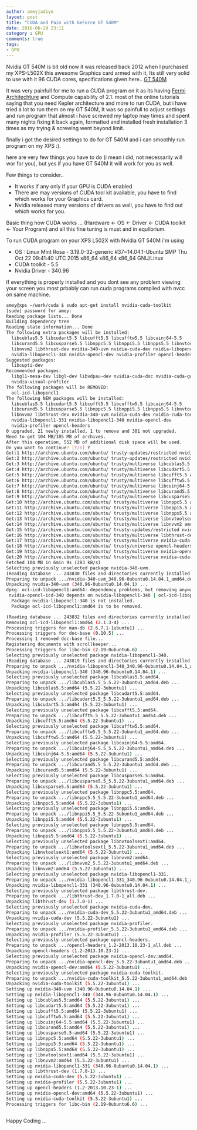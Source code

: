 ```yaml
---
author: ameyjadiye
layout: post
title: "CUDA and Pain with GeForce GT 540M"
date: 2016-06-29 23:11
category : GPU
comments: true
tags:
- GPU
---
```



Nvidia GT 540M is bit old now it was released back 2012 when I purchased my XPS-L502X this awesome Graphics card armed with it, Its still very solid to use with it 96 CUDA cores, specifications given here.. [GT 540M](http://www.geforce.com/hardware/notebook-gpus/geforce-gt-540m/specifications) 

It was very painfull for me to run a CUDA program on it as its having [Fermi Architechture](https://en.wikipedia.org/wiki/Fermi_%28microarchitecture%29) and Compute capability of 2.1. most of the online tutorials saying that you need Kepler architecture  and more to run CUDA, but i have tried a lot to run them on my GT 540M, It was so painfull to adjust settings and run program that almost i have screwed my laptop may times and spent many nights fixing it back again, formatted and installed fresh installation 3 times as my trying & screwing  went beyond limit.

finally i got the desired settings to do for GT 540M and i can smoothly run program on my XPS :).

here are very few things you have to do (i mean i did, not necessarily will wor for you), but yes if you have GT 540M it will work for  you as well.

Few things to consider..

* It works if any only if your GPU is CUDA enabled
* There are may versions of CUDA tool kit available, you have to find which works for your Graphics card.
* Nvidia released many versions of drivers as well, you have to find out which works for you.

Basic thing how CUDA works ... (Hardware <- OS <- Driver <- CUDA toolkit <- Your Program)  and all this fine tuning is must and in equlibrium.

To run CUDA program on your XPS L502X with Nvidia GT 540M i'm using 

* OS : Linux Mint Rosa -  3.19.0-32-generic #37~14.04.1-Ubuntu SMP Thu Oct 22 09:41:40 UTC 2015 x86_64 x86_64 x86_64 GNU/Linux
* CUDA toolkit - 5.5
* Nvidia Driver - 340.96

If everything is properly installed and you dont see any problem viewing your screen you most prbably can run cuda programs compiled with nvcc on same machine.

```bash
amey@xps ~/work/cuda $ sudo apt-get install nvidia-cuda-toolkit
[sudo] password for amey: 
Reading package lists... Done
Building dependency tree       
Reading state information... Done
The following extra packages will be installed:
  libcublas5.5 libcudart5.5 libcufft5.5 libcufftw5.5 libcuinj64-5.5
  libcurand5.5 libcusparse5.5 libnppc5.5 libnppi5.5 libnpps5.5 libnvtoolsext1
  libnvvm2 libthrust-dev nvidia-340-uvm nvidia-cuda-dev nvidia-libopencl1-331
  nvidia-libopencl1-340 nvidia-opencl-dev nvidia-profiler opencl-headers
Suggested packages:
  libcupti-dev
Recommended packages:
  libgl1-mesa-dev libgl-dev libvdpau-dev nvidia-cuda-doc nvidia-cuda-gdb
  nvidia-visual-profiler
The following packages will be REMOVED:
  ocl-icd-libopencl1
The following NEW packages will be installed:
  libcublas5.5 libcudart5.5 libcufft5.5 libcufftw5.5 libcuinj64-5.5
  libcurand5.5 libcusparse5.5 libnppc5.5 libnppi5.5 libnpps5.5 libnvtoolsext1
  libnvvm2 libthrust-dev nvidia-340-uvm nvidia-cuda-dev nvidia-cuda-toolkit
  nvidia-libopencl1-331 nvidia-libopencl1-340 nvidia-opencl-dev
  nvidia-profiler opencl-headers
0 upgraded, 21 newly installed, 1 to remove and 301 not upgraded.
Need to get 104 MB/105 MB of archives.
After this operation, 552 MB of additional disk space will be used.
Do you want to continue? [Y/n] Y
Get:1 http://archive.ubuntu.com/ubuntu/ trusty-updates/restricted nvidia-340-uvm amd64 340.96-0ubuntu0.14.04.1 [4,756 B]
Get:2 http://archive.ubuntu.com/ubuntu/ trusty-updates/restricted nvidia-libopencl1-340 amd64 340.96-0ubuntu0.14.04.1 [16.5 kB]
Get:3 http://archive.ubuntu.com/ubuntu/ trusty/multiverse libcublas5.5 amd64 5.5.22-3ubuntu1 [10.1 MB]
Get:4 http://archive.ubuntu.com/ubuntu/ trusty/multiverse libcudart5.5 amd64 5.5.22-3ubuntu1 [94.5 kB]
Get:5 http://archive.ubuntu.com/ubuntu/ trusty/multiverse libcufft5.5 amd64 5.5.22-3ubuntu1 [13.8 MB]
Get:6 http://archive.ubuntu.com/ubuntu/ trusty/multiverse libcufftw5.5 amd64 5.5.22-3ubuntu1 [110 kB]
Get:7 http://archive.ubuntu.com/ubuntu/ trusty/multiverse libcuinj64-5.5 amd64 5.5.22-3ubuntu1 [674 kB]
Get:8 http://archive.ubuntu.com/ubuntu/ trusty/multiverse libcurand5.5 amd64 5.5.22-3ubuntu1 [18.2 MB]
Get:9 http://archive.ubuntu.com/ubuntu/ trusty/multiverse libcusparse5.5 amd64 5.5.22-3ubuntu1 [15.3 MB]
Get:10 http://archive.ubuntu.com/ubuntu/ trusty/multiverse libnppc5.5 amd64 5.5.22-3ubuntu1 [104 kB]
Get:11 http://archive.ubuntu.com/ubuntu/ trusty/multiverse libnppi5.5 amd64 5.5.22-3ubuntu1 [16.8 MB]
Get:12 http://archive.ubuntu.com/ubuntu/ trusty/multiverse libnpps5.5 amd64 5.5.22-3ubuntu1 [1,967 kB]
Get:13 http://archive.ubuntu.com/ubuntu/ trusty/multiverse libnvtoolsext1 amd64 5.5.22-3ubuntu1 [33.2 kB]
Get:14 http://archive.ubuntu.com/ubuntu/ trusty/multiverse libnvvm2 amd64 5.5.22-3ubuntu1 [4,010 kB]
Get:15 http://archive.ubuntu.com/ubuntu/ trusty-updates/restricted nvidia-libopencl1-331 amd64 340.96-0ubuntu0.14.04.1 [5,968 B]
Get:16 http://archive.ubuntu.com/ubuntu/ trusty/multiverse libthrust-dev all 1.7.0-1 [410 kB]
Get:17 http://archive.ubuntu.com/ubuntu/ trusty/multiverse nvidia-cuda-dev amd64 5.5.22-3ubuntu1 [6,556 kB]
Get:18 http://archive.ubuntu.com/ubuntu/ trusty/universe opencl-headers all 1.2-2013.10.23-1 [61.2 kB]
Get:19 http://archive.ubuntu.com/ubuntu/ trusty/multiverse nvidia-opencl-dev amd64 5.5.22-3ubuntu1 [20.7 kB]
Get:20 http://archive.ubuntu.com/ubuntu/ trusty/multiverse nvidia-cuda-toolkit amd64 5.5.22-3ubuntu1 [16.1 MB]
Fetched 104 MB in 6min 9s (283 kB/s)                                           
Selecting previously unselected package nvidia-340-uvm.
(Reading database ... 243830 files and directories currently installed.)
Preparing to unpack .../nvidia-340-uvm_340.96-0ubuntu0.14.04.1_amd64.deb ...
Unpacking nvidia-340-uvm (340.96-0ubuntu0.14.04.1) ...
dpkg: ocl-icd-libopencl1:amd64: dependency problems, but removing anyway as you requested:
 nvidia-opencl-icd-340 depends on nvidia-libopencl1-340 | ocl-icd-libopencl1; however:
  Package nvidia-libopencl1-340 is not installed.
  Package ocl-icd-libopencl1:amd64 is to be removed.

(Reading database ... 243832 files and directories currently installed.)
Removing ocl-icd-libopencl1:amd64 (2.1.3-4) ...
Processing triggers for man-db (2.6.7.1-1ubuntu1) ...
Processing triggers for doc-base (0.10.5) ...
Processing 1 removed doc-base file...
Registering documents with scrollkeeper...
Processing triggers for libc-bin (2.19-0ubuntu6.6) ...
Selecting previously unselected package nvidia-libopencl1-340.
(Reading database ... 243819 files and directories currently installed.)
Preparing to unpack .../nvidia-libopencl1-340_340.96-0ubuntu0.14.04.1_amd64.deb ...
Unpacking nvidia-libopencl1-340 (340.96-0ubuntu0.14.04.1) ...
Selecting previously unselected package libcublas5.5:amd64.
Preparing to unpack .../libcublas5.5_5.5.22-3ubuntu1_amd64.deb ...
Unpacking libcublas5.5:amd64 (5.5.22-3ubuntu1) ...
Selecting previously unselected package libcudart5.5:amd64.
Preparing to unpack .../libcudart5.5_5.5.22-3ubuntu1_amd64.deb ...
Unpacking libcudart5.5:amd64 (5.5.22-3ubuntu1) ...
Selecting previously unselected package libcufft5.5:amd64.
Preparing to unpack .../libcufft5.5_5.5.22-3ubuntu1_amd64.deb ...
Unpacking libcufft5.5:amd64 (5.5.22-3ubuntu1) ...
Selecting previously unselected package libcufftw5.5:amd64.
Preparing to unpack .../libcufftw5.5_5.5.22-3ubuntu1_amd64.deb ...
Unpacking libcufftw5.5:amd64 (5.5.22-3ubuntu1) ...
Selecting previously unselected package libcuinj64-5.5:amd64.
Preparing to unpack .../libcuinj64-5.5_5.5.22-3ubuntu1_amd64.deb ...
Unpacking libcuinj64-5.5:amd64 (5.5.22-3ubuntu1) ...
Selecting previously unselected package libcurand5.5:amd64.
Preparing to unpack .../libcurand5.5_5.5.22-3ubuntu1_amd64.deb ...
Unpacking libcurand5.5:amd64 (5.5.22-3ubuntu1) ...
Selecting previously unselected package libcusparse5.5:amd64.
Preparing to unpack .../libcusparse5.5_5.5.22-3ubuntu1_amd64.deb ...
Unpacking libcusparse5.5:amd64 (5.5.22-3ubuntu1) ...
Selecting previously unselected package libnppc5.5:amd64.
Preparing to unpack .../libnppc5.5_5.5.22-3ubuntu1_amd64.deb ...
Unpacking libnppc5.5:amd64 (5.5.22-3ubuntu1) ...
Selecting previously unselected package libnppi5.5:amd64.
Preparing to unpack .../libnppi5.5_5.5.22-3ubuntu1_amd64.deb ...
Unpacking libnppi5.5:amd64 (5.5.22-3ubuntu1) ...
Selecting previously unselected package libnpps5.5:amd64.
Preparing to unpack .../libnpps5.5_5.5.22-3ubuntu1_amd64.deb ...
Unpacking libnpps5.5:amd64 (5.5.22-3ubuntu1) ...
Selecting previously unselected package libnvtoolsext1:amd64.
Preparing to unpack .../libnvtoolsext1_5.5.22-3ubuntu1_amd64.deb ...
Unpacking libnvtoolsext1:amd64 (5.5.22-3ubuntu1) ...
Selecting previously unselected package libnvvm2:amd64.
Preparing to unpack .../libnvvm2_5.5.22-3ubuntu1_amd64.deb ...
Unpacking libnvvm2:amd64 (5.5.22-3ubuntu1) ...
Selecting previously unselected package nvidia-libopencl1-331.
Preparing to unpack .../nvidia-libopencl1-331_340.96-0ubuntu0.14.04.1_amd64.deb ...
Unpacking nvidia-libopencl1-331 (340.96-0ubuntu0.14.04.1) ...
Selecting previously unselected package libthrust-dev.
Preparing to unpack .../libthrust-dev_1.7.0-1_all.deb ...
Unpacking libthrust-dev (1.7.0-1) ...
Selecting previously unselected package nvidia-cuda-dev.
Preparing to unpack .../nvidia-cuda-dev_5.5.22-3ubuntu1_amd64.deb ...
Unpacking nvidia-cuda-dev (5.5.22-3ubuntu1) ...
Selecting previously unselected package nvidia-profiler.
Preparing to unpack .../nvidia-profiler_5.5.22-3ubuntu1_amd64.deb ...
Unpacking nvidia-profiler (5.5.22-3ubuntu1) ...
Selecting previously unselected package opencl-headers.
Preparing to unpack .../opencl-headers_1.2-2013.10.23-1_all.deb ...
Unpacking opencl-headers (1.2-2013.10.23-1) ...
Selecting previously unselected package nvidia-opencl-dev:amd64.
Preparing to unpack .../nvidia-opencl-dev_5.5.22-3ubuntu1_amd64.deb ...
Unpacking nvidia-opencl-dev:amd64 (5.5.22-3ubuntu1) ...
Selecting previously unselected package nvidia-cuda-toolkit.
Preparing to unpack .../nvidia-cuda-toolkit_5.5.22-3ubuntu1_amd64.deb ...
Unpacking nvidia-cuda-toolkit (5.5.22-3ubuntu1) ...
Setting up nvidia-340-uvm (340.96-0ubuntu0.14.04.1) ...
Setting up nvidia-libopencl1-340 (340.96-0ubuntu0.14.04.1) ...
Setting up libcublas5.5:amd64 (5.5.22-3ubuntu1) ...
Setting up libcudart5.5:amd64 (5.5.22-3ubuntu1) ...
Setting up libcufft5.5:amd64 (5.5.22-3ubuntu1) ...
Setting up libcufftw5.5:amd64 (5.5.22-3ubuntu1) ...
Setting up libcuinj64-5.5:amd64 (5.5.22-3ubuntu1) ...
Setting up libcurand5.5:amd64 (5.5.22-3ubuntu1) ...
Setting up libcusparse5.5:amd64 (5.5.22-3ubuntu1) ...
Setting up libnppc5.5:amd64 (5.5.22-3ubuntu1) ...
Setting up libnppi5.5:amd64 (5.5.22-3ubuntu1) ...
Setting up libnpps5.5:amd64 (5.5.22-3ubuntu1) ...
Setting up libnvtoolsext1:amd64 (5.5.22-3ubuntu1) ...
Setting up libnvvm2:amd64 (5.5.22-3ubuntu1) ...
Setting up nvidia-libopencl1-331 (340.96-0ubuntu0.14.04.1) ...
Setting up libthrust-dev (1.7.0-1) ...
Setting up nvidia-cuda-dev (5.5.22-3ubuntu1) ...
Setting up nvidia-profiler (5.5.22-3ubuntu1) ...
Setting up opencl-headers (1.2-2013.10.23-1) ...
Setting up nvidia-opencl-dev:amd64 (5.5.22-3ubuntu1) ...
Setting up nvidia-cuda-toolkit (5.5.22-3ubuntu1) ...
Processing triggers for libc-bin (2.19-0ubuntu6.6) ...



```


Happy Coding ... 
